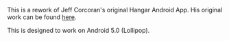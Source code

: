 This is a rework of Jeff Corcoran's original Hangar Android App.
His original work can be found [here](https://github.com/corcoran/Hangar/).

This is designed to work on Android 5.0 (Lollipop).
